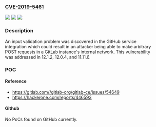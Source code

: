 ### [CVE-2019-5461](https://cve.mitre.org/cgi-bin/cvename.cgi?name=CVE-2019-5461)
![](https://img.shields.io/static/v1?label=Product&message=GitLab%20Community%20Edition&color=blue)
![](https://img.shields.io/static/v1?label=Version&message=n%2Fa&color=blue)
![](https://img.shields.io/static/v1?label=Vulnerability&message=Improper%20Input%20Validation%20(CWE-20)&color=brighgreen)

### Description

An input validation problem was discovered in the GitHub service integration which could result in an attacker being able to make arbitrary POST requests in a GitLab instance's internal network. This vulnerability was addressed in 12.1.2, 12.0.4, and 11.11.6.

### POC

#### Reference
- https://gitlab.com//gitlab-org/gitlab-ce/issues/54649
- https://hackerone.com/reports/446593

#### Github
No PoCs found on GitHub currently.

